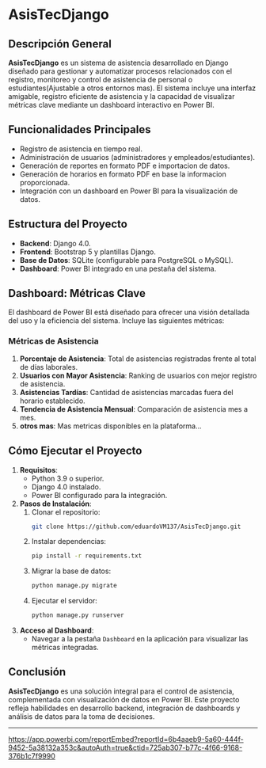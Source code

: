 # AsisTecDjango

## Descripción General
**AsisTecDjango** es un sistema de asistencia desarrollado en Django diseñado para gestionar y automatizar procesos relacionados con el registro, monitoreo y control de asistencia de personal o estudiantes(Ajustable a otros entornos mas). El sistema incluye una interfaz amigable, registro eficiente de asistencia y la capacidad de visualizar métricas clave mediante un dashboard interactivo en Power BI.

## Funcionalidades Principales
- Registro de asistencia en tiempo real.
- Administración de usuarios (administradores y empleados/estudiantes).
- Generación de reportes en formato PDF e importacion de datos.
- Generación de horarios en formato PDF en base la informacion proporcionada.
- Integración con un dashboard en Power BI para la visualización de datos.

## Estructura del Proyecto
- **Backend**: Django 4.0.
- **Frontend**: Bootstrap 5 y plantillas Django.
- **Base de Datos**: SQLite (configurable para PostgreSQL o MySQL).
- **Dashboard**: Power BI integrado en una pestaña del sistema.

## Dashboard: Métricas Clave
El dashboard de Power BI está diseñado para ofrecer una visión detallada del uso y la eficiencia del sistema. Incluye las siguientes métricas:

### Métricas de Asistencia
1. **Porcentaje de Asistencia**: Total de asistencias registradas frente al total de días laborales.
2. **Usuarios con Mayor Asistencia**: Ranking de usuarios con mejor registro de asistencia.
3. **Asistencias Tardías**: Cantidad de asistencias marcadas fuera del horario establecido.
4. **Tendencia de Asistencia Mensual**: Comparación de asistencia mes a mes.
5. **otros mas**: Mas metricas disponibles en la plataforma...

 

## Cómo Ejecutar el Proyecto
1. **Requisitos**:
   - Python 3.9 o superior.
   - Django 4.0 instalado.
   - Power BI configurado para la integración.
2. **Pasos de Instalación**:
   1. Clonar el repositorio:
      ```bash
      git clone https://github.com/eduardoVM137/AsisTecDjango.git
      ```
   2. Instalar dependencias:
      ```bash
      pip install -r requirements.txt
      ```
   3. Migrar la base de datos:
      ```bash
      python manage.py migrate
      ```
   4. Ejecutar el servidor:
      ```bash
      python manage.py runserver
      ```
3. **Acceso al Dashboard**:
   - Navegar a la pestaña `Dashboard` en la aplicación para visualizar las métricas integradas.
 

## Conclusión
**AsisTecDjango** es una solución integral para el control de asistencia, complementada con visualización de datos en Power BI. Este proyecto refleja habilidades en desarrollo backend, integración de dashboards y análisis de datos para la toma de decisiones.

--- 


https://app.powerbi.com/reportEmbed?reportId=6b4aaeb9-5a60-444f-9452-5a38132a353c&autoAuth=true&ctid=725ab307-b77c-4f66-9168-376b1c7f9990
